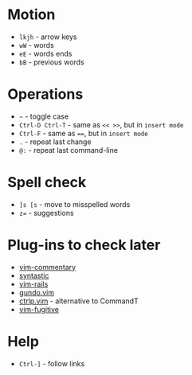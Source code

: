 # Motion
* `lkjh` - arrow keys
* `wW` - words
* `eE` - words ends
* `bB` - previous words

# Operations
* `~` - toggle case
* `Ctrl-D Ctrl-T` - same as `<< >>`, but in `insert mode`
* `Ctrl-F` - same as `==`, but in `insert mode`
* `.` - repeat last change
* `@:` - repeat last command-line

# Spell check
* `]s [s` - move to misspelled words
* `z=` - suggestions

# Plug-ins to check later
* [vim-commentary](https://github.com/tpope/vim-commentary)
* [syntastic](https://github.com/scrooloose/syntastic)
* [vim-rails](https://github.com/tpope/vim-rails)
* [gundo.vim](https://github.com/sjl/gundo.vim)
* [ctrlp.vim](https://github.com/kien/ctrlp.vim) - alternative to CommandT
* [vim-fugitive](https://github.com/tpope/vim-fugitive)

# Help
* `Ctrl-]` - follow links
